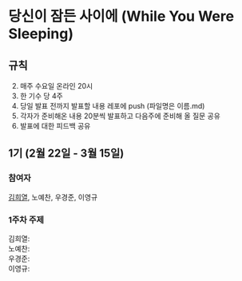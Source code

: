 # 당신이 잠든 사이에 (While You Were Sleeping)

## 규칙
2. 매주 수요일 온라인 20시
3. 한 기수 당 4주
4. 당일 발표 전까지 발표할 내용 레포에 push (파일명은 이름.md)
5. 각자가 준비해온 내용 20분씩 발표하고 다음주에 준비해 올 질문 공유
6. 발표에 대한 피드백 공유

## 1기 (2월 22일 - 3월 15일)
### 참여자
[김희열](https://github.com/herekim), 노예찬, 우경준, 이영규
### 1주차 주제
김희열:  
노예찬:  
우경준:  
이영규:  
